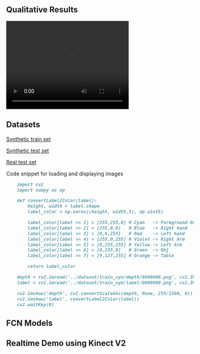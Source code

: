 <head>
  <script src="http://api.html5media.info/1.1.8/html5media.min.js"></script>
</head>

## Qualitative Results
<video width="329" height="237" controls>
  <source type="video/mp4" src="https://github.com/gmntu/semseg/blob/master/input_depth.mp4">
</video>

## Datasets
[Synthetic train set](https://github.com/gmntu/semseg/tree/master/dataset/train_syn)

[Synthetic test set](https://github.com/gmntu/semseg/tree/master/dataset/test_syn)

[Real test set](https://github.com/gmntu/semseg/tree/master/dataset/test_kv2)

Code snippet for loading and displaying images

```markdown
	import cv2
	import numpy as np

	def convertLabel2Color(label):
		height, width = label.shape
		label_color = np.zeros((height, width,3), np.uint8)

		label_color[label == 1] = [255,255,0] # Cyan   -> Foreground Note BGR
		label_color[label == 2] = [255,0,0]   # Blue   -> Right hand
		label_color[label == 3] = [0,0,255]   # Red    -> Left hand
		label_color[label == 4] = [255,0,255] # Violet -> Right Arm
		label_color[label == 5] = [0,255,255] # Yellow -> Left Arm
		label_color[label == 6] = [0,255,0]   # Green  -> Obj    
		label_color[label == 7] = [9,127,255] # Orange -> Table    

		return label_color

	depth = cv2.imread('../dataset/train_syn/depth/0000000.png', cv2.IMREAD_ANYDEPTH)
	label = cv2.imread('../dataset/train_syn/label/0000000.png', cv2.IMREAD_GRAYSCALE)

	cv2.imshow('depth', cv2.convertScaleAbs(depth, None, 255/1500, 0))
	cv2.imshow('label', convertLabel2Color(label))
	cv2.waitKey(0)
```


## FCN Models


## Realtime Demo using Kinect V2



